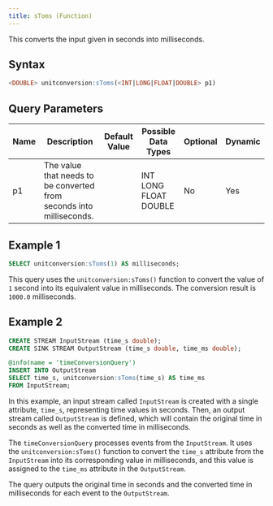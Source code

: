 ```yaml
---
title: sToms (Function)
---
```


This converts the input given in seconds into milliseconds.

## Syntax

```sql
<DOUBLE> unitconversion:sToms(<INT|LONG|FLOAT|DOUBLE> p1)
```

## Query Parameters

| Name | Description | Default Value | Possible Data Types   | Optional | Dynamic |
|------|-------------|---------------|-----------------------|----------|---------|
| p1   | The value that needs to be converted from seconds into milliseconds. |               | INT LONG FLOAT DOUBLE | No       | Yes     |

## Example 1

```sql
SELECT unitconversion:sToms(1) AS milliseconds;
```

This query uses the `unitconversion:sToms()` function to convert the value of `1` second into its equivalent value in milliseconds. The conversion result is `1000.0` milliseconds.

## Example 2

```sql
CREATE STREAM InputStream (time_s double);
CREATE SINK STREAM OutputStream (time_s double, time_ms double);

@info(name = 'timeConversionQuery')
INSERT INTO OutputStream
SELECT time_s, unitconversion:sToms(time_s) AS time_ms
FROM InputStream;
```

In this example, an input stream called `InputStream` is created with a single attribute, `time_s`, representing time values in seconds. Then, an output stream called `OutputStream` is defined, which will contain the original time in seconds as well as the converted time in milliseconds.

The `timeConversionQuery` processes events from the `InputStream`. It uses the `unitconversion:sToms()` function to convert the `time_s` attribute from the `InputStream` into its corresponding value in milliseconds, and this value is assigned to the `time_ms` attribute in the `OutputStream`.

The query outputs the original time in seconds and the converted time in milliseconds for each event to the `OutputStream`.
